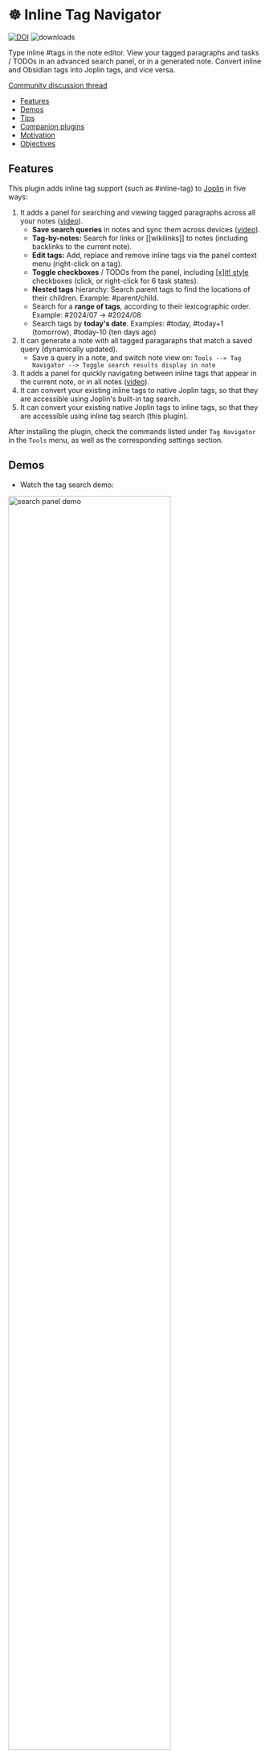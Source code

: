 # ☸️ Inline Tag Navigator

[![DOI](https://zenodo.org/badge/753598497.svg)](https://zenodo.org/doi/10.5281/zenodo.10701718) ![downloads](https://img.shields.io/badge/dynamic/json?color=brightgreen&label=downloads&query=%24.totalDownloads&url=https%3A%2F%2Fjoplin-plugin-downloads.vercel.app%2Fapi%3Fplugin%3Djoplin.plugin.alondmnt.tag-navigator)

Type inline #tags in the note editor. View your tagged paragraphs and tasks / TODOs in an advanced search panel, or in a generated note. Convert inline and Obsidian tags into Joplin tags, and vice versa.

[Community discussion thread](https://discourse.joplinapp.org/t/plugin-inline-tag-navigator-v0-8-0-2024-06-26/35726)

- [Features](#features)
- [Demos](#demos)
- [Tips](#tips)
- [Companion plugins](#companion-plugins)
- [Motivation](#motivation)
- [Objectives](#objectives)

## Features

This plugin adds inline tag support (such as #inline-tag) to [Joplin](https://joplinapp.org) in five ways:

1. It adds a panel for searching and viewing tagged paragraphs across all your notes ([video](https://www.youtube.com/watch?v=im0zjQFoXb0)).
    - **Save search queries** in notes and sync them across devices ([video](https://www.youtube.com/watch?v=xIBZl2Ala9A)).
    - **Tag-by-notes:** Search for links or [[wikilinks]] to notes (including backlinks to the current note).
    - **Edit tags:** Add, replace and remove inline tags via the panel context menu (right-click on a tag).
    - **Toggle checkboxes** / TODOs from the panel, including [[x]it! style](https://xit.jotaen.net) checkboxes (click, or right-click for 6 task states).
    - **Nested tags** hierarchy: Search parent tags to find the locations of their children. Example: #parent/child.
    - Search for a **range of tags**, according to their lexicographic order. Example: #2024/07 -> #2024/08
    - Search tags by **today's date**. Examples: #today, #today+1 (tomorrow), #today-10 (ten days ago)
2. It can generate a note with all tagged paragaraphs that match a saved query (dynamically updated).
    - Save a query in a note, and switch note view on: `Tools --> Tag Navigator --> Toggle search results display in note` 
3. It adds a panel for quickly navigating between inline tags that appear in the current note, or in all notes ([video](https://www.youtube.com/watch?v=h-HdX7npbIw)).
4. It can convert your existing inline tags to native Joplin tags, so that they are accessible using Joplin's built-in tag search.
5. It can convert your existing native Joplin tags to inline tags, so that they are accessible using inline tag search (this plugin).

After installing the plugin, check the commands listed under `Tag Navigator` in the `Tools` menu, as well as the corresponding settings section.

## Demos

- Watch the tag search demo:

<img src="img/tag-navigator-search.gif" width="80%" title="search panel demo"></a>

- Watch the navigation panel demo:

<img src="img/tag-navigator-panel.gif" width="80%" title="navigation panel demo">

- Watch the tag insertion demo:

<img src="img/tag-navigator-insert.gif" width="80%" title="insert tag demo">

## Tips

- [Troubleshooting](#troubleshooting)
- [Custom tag definitions](#custom-tag-definitions)
- [Inline TODOs](#inline-todos)
- [Keyboard shortcuts](#keyboard-shortcuts)

### Troubleshooting

- If any of the actions on note results does not work (toggling checkboxes, editing tags), this is usually resolved by a database update (Ctrl+Shift+D).

### Custom tag definitions

- The definition of a "tag" can be adjusted with user-defined regular expressions.
    - Example: Every word in the text may be defined as a tag using a custom regex such as `[A-Za-z0-9]+[\w]*`.
- You may also define an exclusion rule to ignore certain tags.
    - Example: Numeric (`#123`) or hexanumeric (`#C0FF1E`) tags can be filtered using an exclusion regex such as `#(\d+|[a-fA-F0-9]{6})$`.

### Inline TODOs

- Filter results by pending tasks (`"- [ ]"`) or ones done (`"- [x]"`).
- Add support for [additional tags](https://github.com/CalebJohn/joplin-inline-todo?tab=readme-ov-file#confluence-style) for @mentions, +projects and //due-dates using a custom tag regex such as `(?<=^|\s)([#@+]|\/\/)([^\s#@'\"]*\w)`.
- Supported additional checkbox styles (inspired by `[x]it!`).
    - Set any of them to done by clicking the checkbox in the search panel.

![custom checkboxes](img/checkboxes.png)

- Toggle between all states by right-clicking on a checkbox.

![checkbox commands](img/checkboxes-commands.png)

- You may increase the checkbox size on smaller screens by setting `Search: Panel style` with the CSS `.itags-search-checkbox { width: 18px; height: 18px; font-size: 18px }` (adjust as needed).
- Furthermore, every checkbox in the text (even ones that are not tagged by any inline #tag) may be defined as a tag using a custom regex such as `(?<=^|\s)([#]|\-\s\[[x\s@\?!~]\])([^\s#'\"]*\w)?`.
    - You may then use queries to search for tag-tasks based on their state (`- [ ]`, `- [x]`, `- [@]`, ...).

### Keyboard shortcuts

- Default command shortcuts
    - These can be set up in Joplin's keyboard shortcut settings.

| Key | Action |
| --- | ------ |
| Ctrl + Shift + T | Toggle search panel |
| Ctrl + Shift + I | Focus on search panel (search tag / insert tag) |
| Ctrl + Shift + D | Update tag database |
| Ctrl + Shift + L | Load search query from current note |

- Tag / note filter (search panel) shortcuts

| Key | Action |
| --- | ------ |
| Enter | Add tag(s) / note to query / note (see config) |
| 2nd Enter | Search notes based on current query |
| Delete | Remove last added tag / note from query |
| Esc | Clear the filter (display all tags / notes) |
| 2nd Esc | Return to note editor |
| Arrow-Down | Toggle negation of last tag / note in query |
| Arrow-Up | Toggle last operator AND <--> OR |

## Companion plugins

- The excellent [Inline Tags](https://github.com/roman-r-m/joplin-inline-tags-plugin) plugin can autocomplete tags while typing.
- You can highlight tags in the Markdown editor using [Rich Markdown](https://github.com/CalebJohn/joplin-rich-markdown) (version ≥ 0.14).
    - In `Joplin settings --> Rich Markdown --> Advanced Settings --> Custom classes JSON` enter:
    ```
    [{"name": "rm-tag", "regex": "(?<=^|\\s)#([^\\s#'\"]*\\w)"}]
    ```
    - In `Joplin settings --> Appearance --> Custom stylesheet for Joplin-wide app styles` add the following to the style sheet:
    ```
    div.CodeMirror .cm-rm-tag {
        background-color: #7698b3;
        color: white !important;
        padding: 0em 2px;
        border-radius: 5px;
        display: inline;
    }
    ```
    - On the mobile app, since it is impossible to edit the stylesheet, one could install this [Rich Markdown fork](https://github.com/alondmnt/joplin-rich-markdown/releases/tag/v0.15-mobile-style-v4) (with predefined support for tags and checkboxes) or instead define the name of the tag class to be `"name": "searchMatch"`. This will use the same highlighting style as Joplin search results.

## Motivation

- Notes are arguably the atomic blocks of information in [Joplin](https://joplinapp.org). They can be linked to, tagged, and come up in search results. Joplin is optimised for this, and these features are pretty efficient.
- However, among 100s-1000s of long-form notes (that are hardly "atomic"), it remains challenging to find a small piece of information, idea, or memory.
- Tags can be especially helpful in distinguishing between the content of a text (what it's about) and its form or function (what type of text it is or what purpose it serves). The first is more easily captured by traditional or [semantic search](https://github.com/alondmnt/joplin-plugin-jarvis). The latter can be conveniently captured by tags, such as #concept, #plan, #memory, #realisation, #idea, #review, #bug, #feature, and others.
- I'd like to experiment here with information retrieval from single paragraphs, or outline items, as atomic blocks of information, using inline tags.

## Objectives

1. Be able to tag and efficiently search single paragraphs among all notes, using tags and free text.
2. Browse the entire content of these paragraphs without having to open each note.
3. Make this accessible and user-friendly.
